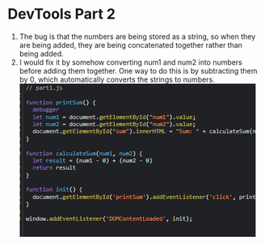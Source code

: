 # DevTools Part 2

1. The bug is that the numbers are being stored as a string, so when they are being added, they are being concatenated together rather than being added.
2. I would fix it by somehow converting num1 and num2 into numbers before adding them together. One way to do this is by subtracting them by 0, which automatically converts the strings to numbers.
![image](fix.PNG)